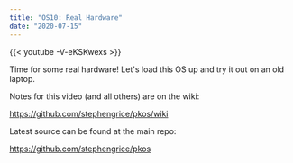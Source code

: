 ```yaml
---
title: "OS10: Real Hardware"
date: "2020-07-15"
---
```


{{< youtube -V-eKSKwexs >}}

Time for some real hardware! Let's load this OS up and try it out on an old laptop.

Notes for this video (and all others) are on the wiki:

<https://github.com/stephengrice/pkos/wiki>

Latest source can be found at the main repo:

<https://github.com/stephengrice/pkos>

